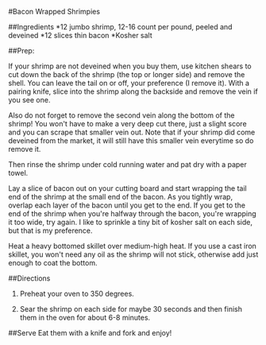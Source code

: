 #Bacon Wrapped Shrimpies

##Ingredients
*12 jumbo shrimp, 12-16 count per pound, peeled and deveined
*12 slices thin bacon
*Kosher salt

##Prep:

If your shrimp are not deveined when you buy them, use kitchen shears to cut down the back of the shrimp (the top or longer side) and remove the shell. You can leave the tail on or off, your preference (I remove it). With a pairing knife, slice into the shrimp along the backside and remove the vein if you see one.

Also do not forget to remove the second vein along the bottom of the shrimp! You won't have to make a very deep cut there, just a slight score and you can scrape that smaller vein out. Note that if your shrimp did come deveined from the market, it will still have this smaller vein everytime so do remove it.

Then rinse the shrimp under cold running water and pat dry with a paper towel.

Lay a slice of bacon out on your cutting board and start wrapping the tail end of the shrimp at the small end of the bacon. As you tightly wrap, overlap each layer of the bacon until you get to the end. If you get to the end of the shrimp when you're halfway through the bacon, you're wrapping it too wide, try again.
I like to sprinkle a tiny bit of kosher salt on each side, but that is my preference.

Heat a heavy bottomed skillet over medium-high heat. If you use a cast iron skillet, you won't need any oil as the shrimp will not stick, otherwise add just enough to coat the bottom.

##Directions

1. Preheat your oven to 350 degrees.


2. Sear the shrimp on each side for maybe 30 seconds and then finish them in the oven for about 6-8 minutes.


##Serve
Eat them with a knife and fork and enjoy!